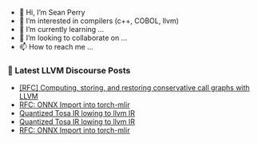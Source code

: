- 👋 Hi, I’m Sean Perry
- 👀 I’m interested in compilers (c++, COBOL, llvm)
- 🌱 I’m currently learning ...
- 💞️ I’m looking to collaborate on ...
- 📫 How to reach me ...

<!---
s66perry/s66perry is a ✨ special ✨ repository because its `README.md` (this file) appears on your GitHub profile.
You can click the Preview link to take a look at your changes.
--->
### 📕 Latest LLVM Discourse Posts

<!-- DISCOURSE-LLVM:START -->
- [[RFC] Computing, storing, and restoring conservative call graphs with LLVM](https://discourse.llvm.org/t/rfc-computing-storing-and-restoring-conservative-call-graphs-with-llvm/58446#post_3)
- [RFC: ONNX Import into torch-mlir](https://discourse.llvm.org/t/rfc-onnx-import-into-torch-mlir/75018#post_4)
- [Quantized Tosa IR lowing to llvm IR](https://discourse.llvm.org/t/quantized-tosa-ir-lowing-to-llvm-ir/3522#post_6)
- [Quantized Tosa IR lowing to llvm IR](https://discourse.llvm.org/t/quantized-tosa-ir-lowing-to-llvm-ir/3522#post_5)
- [RFC: ONNX Import into torch-mlir](https://discourse.llvm.org/t/rfc-onnx-import-into-torch-mlir/75018#post_3)
<!-- DISCOURSE-LLVM:END -->

